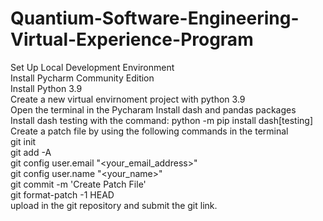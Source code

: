 # Quantium-Software-Engineering-Virtual-Experience-Program
Set Up Local Development Environment<br>
Install Pycharm Community Edition<br>
Install Python 3.9<br>
Create a new virtual envirnoment project with python 3.9<br>
Open the terminal in the Pycharam Install dash and pandas packages<br>
Install dash testing with the command: python -m pip install dash[testing]<br>
Create a patch file by using the following commands in the terminal<br>
git init<br>
git add -A<br>
git config user.email "<your_email_address>"<br>
git config user.name "<your_name>"<br>
git commit -m 'Create Patch File'<br>
git format-patch -1 HEAD<br>
upload in the git repository and submit the git link.<br>
